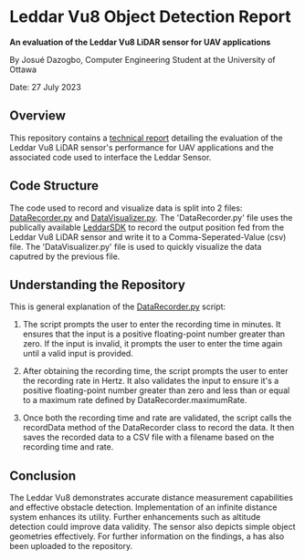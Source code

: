 # Leddar Vu8 Object Detection Report

**An evaluation of the Leddar Vu8 LiDAR sensor for UAV applications**

By Josué Dazogbo, Computer Engineering Student at the University of Ottawa

Date: 27 July 2023

## Overview

This repository contains a [technical report](LeddarVu8VisualizationReport.pdf) detailing the evaluation of the Leddar Vu8 LiDAR sensor's performance for UAV applications and the associated code used to interface the Leddar Sensor.

## Code Structure

The code used to record and visualize data is split into 2 files: [DataRecorder.py](DataRecorder.py) and [DataVisualizer.py](DataVisualizer.py). The 'DataRecorder.py' file uses the publically available [LeddarSDK](https://sdk.leddartech.com/v4.2/#/) to record the output position fed from the Leddar Vu8 LiDAR sensor and write it to a Comma-Seperated-Value (csv) file. The 'DataVisualizer.py' file is used to quickly visualize the data caputred by the previous file.

## Understanding the Repository

This is general explanation of the [DataRecorder.py](DataRecorder.py) script:

1. The script prompts the user to enter the recording time in minutes. It ensures that the input is a positive floating-point number greater than zero. If the input is invalid, it prompts the user to enter the time again until a valid input is provided.

2. After obtaining the recording time, the script prompts the user to enter the recording rate in Hertz. It also validates the input to ensure it's a positive floating-point number greater than zero and less than or equal to a maximum rate defined by DataRecorder.maximumRate.

3. Once both the recording time and rate are validated, the script calls the recordData method of the DataRecorder class to record the data. It then saves the recorded data to a CSV file with a filename based on the recording time and rate.

## Conclusion

The Leddar Vu8 demonstrates accurate distance measurement capabilities and effective obstacle detection. Implementation of an infinite distance system enhances its utility. Further enhancements such as altitude detection could improve data validity. The sensor also depicts simple object geometries effectively. For further information on the findings, a  has also been uploaded to the repository.

